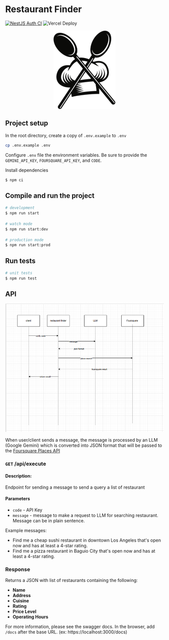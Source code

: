 # Restaurant Finder

[![NestJS Auth CI](https://github.com/jeremejazz/restaurant-finder/actions/workflows/node.js.yml/badge.svg)](https://github.com/jeremejazz/restaurant-finder/actions/workflows/node.js.yml) ![Vercel Deploy](https://deploy-badge.vercel.app/vercel/restaurant-finder-rem)

<p align="center">
<img src="images/chef-logo.svg" alt="Chef Hat" height="250px"  />
</p>

## Project setup

In the root directory, create a copy of `.env.example` to `.env`

```sh
cp .env.example .env
```

Configure `.env` file the environment variables. Be sure to provide the `GEMINI_API_KEY`, `FOURSQUARE_API_KEY`, and `CODE`.

Install dependencies

```bash
$ npm ci
```

## Compile and run the project

```bash
# development
$ npm run start

# watch mode
$ npm run start:dev

# production mode
$ npm run start:prod
```

## Run tests

```bash
# unit tests
$ npm run test

```

## API

![Diagram](images/diagram-resto-finder.png)

When user/client sends a message, the message is processed by an LLM (Google Gemini) which is converted into JSON format that will be passed to the [Foursquare Places API](https://docs.foursquare.com/fsq-developers-places/reference/place-search)

### `GET` /api/execute

#### Description:

Endpoint for sending a message to send a query a list of restaurant

#### Parameters

- `code` - API Key
- `message` - message to make a request to LLM for searching restaurant. Message can be in plain sentence.

Example messages:

- Find me a cheap sushi restaurant in downtown Los Angeles that's open now and has at least a 4-star rating.
- Find me a pizza restaurant in Baguio City that's open now and has at least a 4-star rating.

### Response

Returns a JSON with list of restaurants containing the following:

- **Name**
- **Address**
- **Cuisine**
- **Rating**
- **Price Level**
- **Operating Hours**

For more information, please see the swagger docs. In the browser, add `/docs` after the base URL. (ex: https://localhost:3000/docs)

